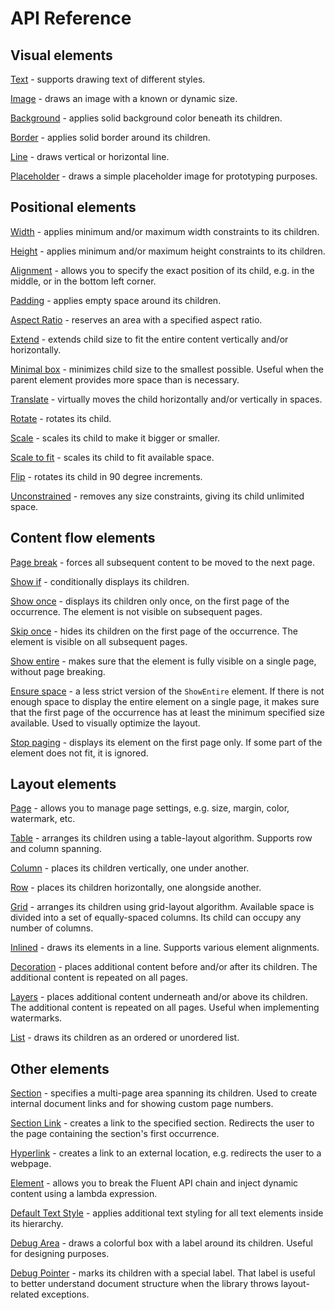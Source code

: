# API Reference

## Visual elements

[Text](/api-reference/text) - supports drawing text of different styles.

[Image](/api-reference/image) - draws an image with a known or dynamic size.

[Background](/api-reference/background) - applies solid background color beneath its children.

[Border](/api-reference/border) - applies solid border around its children.

[Line](/api-reference/line) - draws vertical or horizontal line.

[Placeholder](/api-reference/placeholder) - draws a simple placeholder image for prototyping purposes.


## Positional elements

[Width](/api-reference/width) - applies minimum and/or maximum width constraints to its children.

[Height](/api-reference/height) - applies minimum and/or maximum height constraints to its children.

[Alignment](/api-reference/alignment) - allows you to specify the exact position of its child, e.g. in the middle, or in the bottom left corner.

[Padding](/api-reference/padding) - applies empty space around its children.

[Aspect Ratio](/api-reference/aspect-ratio) - reserves an area with a specified aspect ratio.

[Extend](/api-reference/extend) - extends child size to fit the entire content vertically and/or horizontally.

[Minimal box](/api-reference/minimal-box) - minimizes child size to the smallest possible. Useful when the parent element provides more space than is necessary.

[Translate](/api-reference/translate) - virtually moves the child horizontally and/or vertically in spaces.

[Rotate](/api-reference/rotate) - rotates its child.

[Scale](/api-reference/scale) - scales its child to make it bigger or smaller.

[Scale to fit](/api-reference/scale-to-fit) - scales its child to fit available space.

[Flip](/api-reference/flip) - rotates its child in 90 degree increments.

[Unconstrained](/api-reference/unconstrained) - removes any size constraints, giving its child unlimited space.


## Content flow elements

[Page break](/api-reference/page-break) - forces all subsequent content to be moved to the next page.

[Show if](/api-reference/show-if) - conditionally displays its children.

[Show once](/api-reference/show-once) - displays its children only once, on the first page of the occurrence. The element is not visible on subsequent pages. 

[Skip once](/api-reference/skip-once) - hides its children on the first page of the occurrence. The element is visible on all subsequent pages.

[Show entire](/api-reference/show-entire) - makes sure that the element is fully visible on a single page, without page breaking.

[Ensure space](/api-reference/ensure-space) - a less strict version of the `ShowEntire` element. If there is not enough space to display the entire element on a single page, it makes sure that the first page of the occurrence has at least the minimum specified size available. Used to visually optimize the layout.

[Stop paging](/api-reference/stop-paging) - displays its element on the first page only. If some part of the element does not fit, it is ignored.

## Layout elements


[Page](/api-reference/page) - allows you to manage page settings, e.g. size, margin, color, watermark, etc. 

[Table](/api-reference/table/basics) - arranges its children using a table-layout algorithm. Supports row and column spanning.

[Column](/api-reference/column) - places its children vertically, one under another.

[Row](/api-reference/row) - places its children horizontally, one alongside another.

[Grid](/api-reference/grid) - arranges its children using  grid-layout algorithm. Available space is divided into a set of equally-spaced columns. Its child can occupy any number of columns.

[Inlined](/api-reference/inlined) - draws its elements in a line. Supports various element alignments.

[Decoration](/api-reference/decoration) - places additional content before and/or after its children. The additional content is repeated on all pages.

[Layers](/api-reference/layers) - places additional content underneath and/or above its children. The additional content is repeated on all pages. Useful when implementing watermarks. 

[List](/api-reference/lists) - draws its children as an ordered or unordered list. 


## Other elements

[Section](/api-reference/section) - specifies a multi-page area spanning its children. Used to create internal document links and for showing custom page numbers.

[Section Link](/api-reference/section-link) - creates a link to the specified section. Redirects the user to the page containing the section's first occurrence.

[Hyperlink](/api-reference/hyperlink) - creates a link to an external location, e.g. redirects the user to a webpage.

[Element](/api-reference/element) - allows you to break the Fluent API chain and inject dynamic content using a lambda expression.

[Default Text Style](/api-reference/default-text-style) - applies additional text styling for all text elements inside its hierarchy.

[Debug Area](/api-reference/debug-area) - draws a colorful box with a label around its children. Useful for designing purposes.

[Debug Pointer](/api-reference/debug-pointer) - marks its children with a special label. That label is useful to better understand document structure when the library throws layout-related exceptions. 
